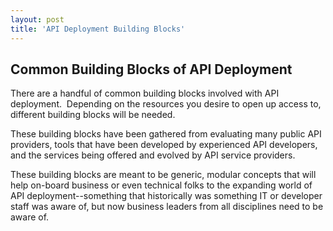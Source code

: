 ```yaml
---
layout: post
title: 'API Deployment Building Blocks'
---
```

<h2>Common Building Blocks of API Deployment</h2>
<p>There are a handful of common building blocks involved with API deployment.&nbsp; Depending on the resources you desire to open up access to, different building blocks will be needed.&nbsp;</p>
<p>These building blocks have been gathered from evaluating many public API providers, tools that have been developed by experienced API developers, and the services being offered and evolved by API service providers.</p>
<p>These building blocks are meant to be generic, modular concepts that will help on-board business or even technical folks to the expanding world of API deployment--something that historically was something IT or developer staff was aware of, but now business leaders from all disciplines need to be aware of.</p>
